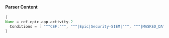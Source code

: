 #### Parser Content
```Java
{
Name = cef-epic-app-activity-2
  Conditions = [ """CEF:""", """|Epic|Security-SIEM|""", """|MASKED_DATA_PRINTING|""" ]
}
```